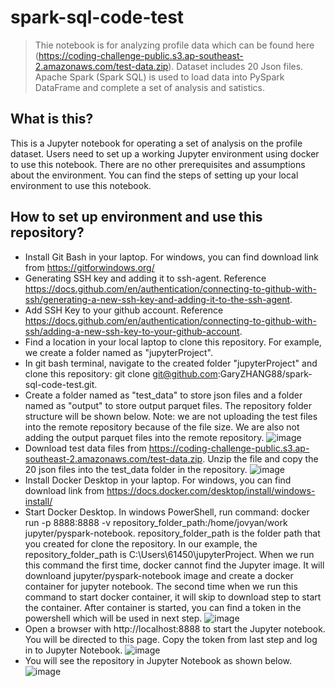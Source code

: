 # spark-sql-code-test

> Thie notebook is for analyzing profile data which can be found here (https://coding-challenge-public.s3.ap-southeast-2.amazonaws.com/test-data.zip). Dataset includes 20 Json files. Apache Spark (Spark SQL) is used to load data into PySpark DataFrame and complete a set of analysis and satistics.  

## What is this?

This is a Jupyter notebook for operating a set of analysis on the profile dataset. Users need to set up a working Jupyter environment using docker to use this notebook. There are no other prerequisites and assumptions about the environment. You can find the steps of setting up your local environment to use this notebook.

## How to set up environment and use this repository?

 * Install Git Bash in your laptop. For windows, you can find download link from https://gitforwindows.org/
 * Generating SSH key and adding it to ssh-agent. Reference https://docs.github.com/en/authentication/connecting-to-github-with-ssh/generating-a-new-ssh-key-and-adding-it-to-the-ssh-agent.
 * Add SSH Key to your github account. Reference https://docs.github.com/en/authentication/connecting-to-github-with-ssh/adding-a-new-ssh-key-to-your-github-account.
 * Find a location in your local laptop to clone this repository. For example, we create a folder named as "jupyterProject".
 * In git bash terminal, navigate to the created folder "jupyterProject" and clone this repository: git clone git@github.com:GaryZHANG88/spark-sql-code-test.git.
 * Create a folder named as "test_data" to store json files and a folder named as "output" to store output parquet files. The repository folder structure will be shown below. Note: we are not uploading the test files into the remote repository because of the file size. We are also not adding the output parquet files into the remote repository.
 ![image](https://user-images.githubusercontent.com/131972943/235296684-f90932d4-19ed-40cc-a6eb-671c1f0f7c55.png)
 * Download test data files from https://coding-challenge-public.s3.ap-southeast-2.amazonaws.com/test-data.zip. Unzip the file and copy the 20 json files into the test_data folder in the repository.
 ![image](https://user-images.githubusercontent.com/131972943/235296780-7da432c0-97cc-43ed-811d-29a0a55f0f4a.png)
 * Install Docker Desktop in your laptop. For windows, you can find download link from https://docs.docker.com/desktop/install/windows-install/
 * Start Docker Desktop. In windows PowerShell, run command:  docker run -p 8888:8888 -v repository_folder_path:/home/jovyan/work jupyter/pyspark-notebook. repository_folder_path is the folder path that you created for clone the repository. In our example, the repository_folder_path is C:\Users\61450\jupyterProject. When we run this command the first time, docker cannot find the Jupyter image. It will downloand jupyter/pyspark-notebook image and create a docker container for jupyter notebook. The second time when we run this command to start docker container, it will skip to download step to start the container. After container is started, you can find a token in the powershell which will be used in next step.
 ![image](https://user-images.githubusercontent.com/131972943/235297413-a6171d26-e47a-460c-9cae-4ba6946d9a46.png)
 * Open a browser with http://localhost:8888 to start the Jupyter notebook. You will be directed to this page. Copy the token from last step and log in to Jupyter Notebook.
 ![image](https://user-images.githubusercontent.com/131972943/235297550-9c6ceafc-0796-4c7a-8dee-bda9e4211e4f.png)
* You will see the repository in Jupyter Notebook as shown below.
![image](https://user-images.githubusercontent.com/131972943/235287302-33e3fedf-1306-4d08-bb44-91f4f0ebd6a5.png)
